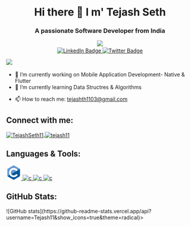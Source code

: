 ### <h1 align="center"> Hi there 👋 I m' Tejash Seth </h1>
<h3 align="center"> A passionate Software Developer from India </h3>
<div id="header" align="center">
  <img src="https://media.giphy.com/media/M9gbBd9nbDrOTu1Mqx/giphy.gif" width="100"/>
</div>

<div id="badges" align="center">
  <a href="https://www.linkedin.com/in/tejashseth11/">
    <img src="https://img.shields.io/badge/LinkedIn-blue?style=for-the-badge&logo=linkedin&logoColor=white" alt="LinkedIn Badge"/>
  </a>
  <a href="https://twitter.com/Tejash_Seth">
    <img src="https://img.shields.io/badge/Twitter-blue?style=for-the-badge&logo=twitter&logoColor=white" alt="Twitter Badge"/>
  </a>
</div>

![](https://komarev.com/ghpvc/?username=Tejash11&style=plastic-square)

<!-- **Tejash11/Tejash11** is a ✨ _special_ ✨ repository because its `README.md` (this file) appears on your GitHub profile. -->

<!-- Here are some ideas to get you started: -->

- 🔭 I’m currently working on Mobile Application Development- Native & Flutter
- 🌱 I’m currently learning Data Structres & Algorithms
<!-- - 👯 I’m looking to collaborate on ...
- 🤔 I’m looking for help with ... -->
<!-- - 💬 Ask me about ... -->
- 📫 How to reach me: tejashth1103@gmail.com
<!-- - 😄 Pronouns: ...
- ⚡ Fun fact: ... -->
<h2> Connect with me: </h2>
<p align="left" dir="auto">
<a href="https://www.linkedin.com/in/tejashseth11/" rel="nofollow">
  <img align="center" src="https://raw.githubusercontent.com/rahuldkjain/github-profile-readme-generator/master/src/images/icons/Social/linked-in-alt.svg" alt="TejashSeth11" height="30" width="40" style="max-width: 100%;">
</a>
<a href="https://twitter.com/Tejash_Seth" rel="nofollow">
  <img align="center" src="https://raw.githubusercontent.com/rahuldkjain/github-profile-readme-generator/master/src/images/icons/Social/twitter.svg" alt="tejash11" height="30" width="40" style="max-width: 100%;">
</a>
</p>
<h2> Languages & Tools: </h2>
<a href="https://www.cprogramming.com/" rel="nofollow">
  <img src="https://raw.githubusercontent.com/devicons/devicon/master/icons/c/c-original.svg" alt="c" width="40" height="40" style="max-width: 100%;">
</a>
<a href="https://docs.flutter.dev/" rel="nofollow">
  <img src="https://cdn.iconscout.com/icon/free/png-512/flutter-2038877-1720090.png?f=avif&w=512" alt="c" width="40" height="40" style="max-width: 100%;">
</a>
<a href="https://developer.android.com/docs" rel="nofollow">
  <img src="https://img.icons8.com/fluency/48/000000/android-os.png?f=avif&w=512" alt="c" width="40" height="40" style="max-width: 100%;">
</a>
<a href="https://firebase.google.com/" rel="nofollow">
  <img src="https://img.icons8.com/color/48/000000/firebase.png?f=avif&w=512" alt="c" width="40" height="40" style="max-width: 100%;">
</a>

<h2> GitHub Stats: </h2>
<div>
![GitHub stats](https://github-readme-stats.vercel.app/api?username=Tejash11&show_icons=true&theme=radical)>
</div>
